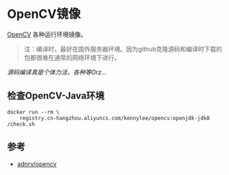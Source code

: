 # OpenCV镜像

[OpenCV](https://opencv.org/) 各种运行环境镜像。

>注：编译时，最好在国外服务器环境。因为github克隆源码和编译时下载的包都很难在通常的网络环境下进行。

*源码编译真是个体力活，各种等Orz...*

## 检查OpenCV-Java环境

```
docker run --rm \
	registry.cn-hangzhou.aliyuncs.com/kennylee/opencv:openjdk-jdk8 /check.sh
```

## 参考

* [adnrv/opencv](https://hub.docker.com/r/adnrv/opencv)


